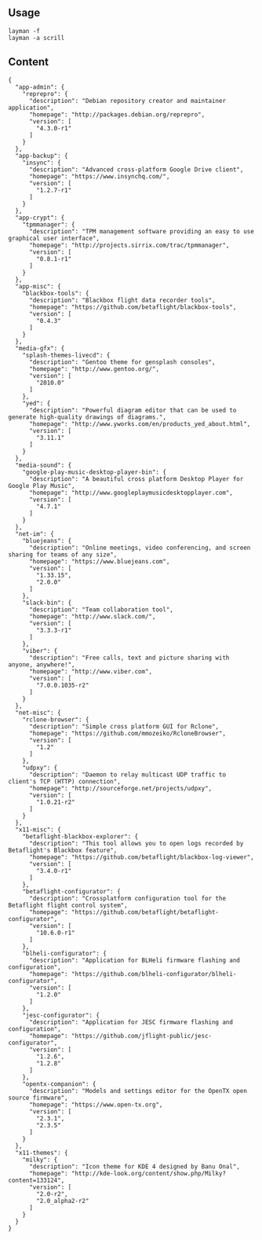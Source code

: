 ## Usage

    layman -f
    layman -a scrill

## Content

    {
      "app-admin": {
        "reprepro": {
          "description": "Debian repository creator and maintainer application",
          "homepage": "http://packages.debian.org/reprepro",
          "version": [
            "4.3.0-r1"
          ]
        }
      },
      "app-backup": {
        "insync": {
          "description": "Advanced cross-platform Google Drive client",
          "homepage": "https://www.insynchq.com/",
          "version": [
            "1.2.7-r1"
          ]
        }
      },
      "app-crypt": {
        "tpmmanager": {
          "description": "TPM management software providing an easy to use graphical user interface",
          "homepage": "http://projects.sirrix.com/trac/tpmmanager",
          "version": [
            "0.8.1-r1"
          ]
        }
      },
      "app-misc": {
        "blackbox-tools": {
          "description": "Blackbox flight data recorder tools",
          "homepage": "https://github.com/betaflight/blackbox-tools",
          "version": [
            "0.4.3"
          ]
        }
      },
      "media-gfx": {
        "splash-themes-livecd": {
          "description": "Gentoo theme for gensplash consoles",
          "homepage": "http://www.gentoo.org/",
          "version": [
            "2010.0"
          ]
        },
        "yed": {
          "description": "Powerful diagram editor that can be used to generate high-quality drawings of diagrams.",
          "homepage": "http://www.yworks.com/en/products_yed_about.html",
          "version": [
            "3.11.1"
          ]
        }
      },
      "media-sound": {
        "google-play-music-desktop-player-bin": {
          "description": "A beautiful cross platform Desktop Player for Google Play Music",
          "homepage": "http://www.googleplaymusicdesktopplayer.com",
          "version": [
            "4.7.1"
          ]
        }
      },
      "net-im": {
        "bluejeans": {
          "description": "Online meetings, video conferencing, and screen sharing for teams of any size",
          "homepage": "https://www.bluejeans.com",
          "version": [
            "1.33.15",
            "2.0.0"
          ]
        },
        "slack-bin": {
          "description": "Team collaboration tool",
          "homepage": "http://www.slack.com/",
          "version": [
            "3.3.3-r1"
          ]
        },
        "viber": {
          "description": "Free calls, text and picture sharing with anyone, anywhere!",
          "homepage": "http://www.viber.com",
          "version": [
            "7.0.0.1035-r2"
          ]
        }
      },
      "net-misc": {
        "rclone-browser": {
          "description": "Simple cross platform GUI for Rclone",
          "homepage": "https://github.com/mmozeiko/RcloneBrowser",
          "version": [
            "1.2"
          ]
        },
        "udpxy": {
          "description": "Daemon to relay multicast UDP traffic to client's TCP (HTTP) connection",
          "homepage": "http://sourceforge.net/projects/udpxy",
          "version": [
            "1.0.21-r2"
          ]
        }
      },
      "x11-misc": {
        "betaflight-blackbox-explorer": {
          "description": "This tool allows you to open logs recorded by Betaflight's Blackbox feature",
          "homepage": "https://github.com/betaflight/blackbox-log-viewer",
          "version": [
            "3.4.0-r1"
          ]
        },
        "betaflight-configurator": {
          "description": "Crossplatform configuration tool for the Betaflight flight control system",
          "homepage": "https://github.com/betaflight/betaflight-configurator",
          "version": [
            "10.6.0-r1"
          ]
        },
        "blheli-configurator": {
          "description": "Application for BLHeli firmware flashing and configuration",
          "homepage": "https://github.com/blheli-configurator/blheli-configurator",
          "version": [
            "1.2.0"
          ]
        },
        "jesc-configurator": {
          "description": "Application for JESC firmware flashing and configuration",
          "homepage": "https://github.com/jflight-public/jesc-configurator",
          "version": [
            "1.2.6",
            "1.2.8"
          ]
        },
        "opentx-companion": {
          "description": "Models and settings editor for the OpenTX open source firmware",
          "homepage": "https://www.open-tx.org",
          "version": [
            "2.3.1",
            "2.3.5"
          ]
        }
      },
      "x11-themes": {
        "milky": {
          "description": "Icon theme for KDE 4 designed by Banu Onal",
          "homepage": "http://kde-look.org/content/show.php/Milky?content=133124",
          "version": [
            "2.0-r2",
            "2.0_alpha2-r2"
          ]
        }
      }
    }
